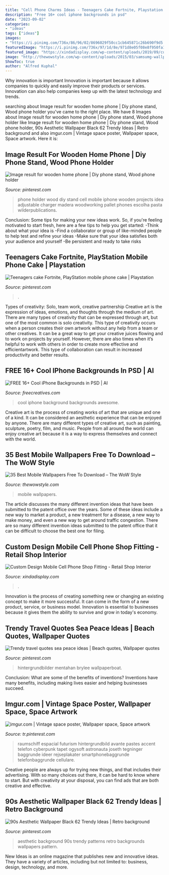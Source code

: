 ```yaml
---
title: "Cell Phone Charms Ideas - Teenagers Cake Fortnite, Playstation Mobile Phone Cake"
description: "Free 16+ cool iphone backgrounds in psd"
date: "2023-09-02"
categories:
- "ideas"
tags: ["ideas"]
images:
- "https://i.pinimg.com/736x/86/96/02/8696029f50cc1cb645871c26b690f9d5.jpg"
featuredImage: "https://i.pinimg.com/736x/97/1d/8e/971d8e05f08e8f950fa177776c84ad7b.jpg"
featured_image: "https://xindadisplay.com/wp-content/uploads/2019/09/custom-design-mobile-cell-phone-shop-fitting-5.jpg"
image: "http://thewowstyle.com/wp-content/uploads/2015/03/samsumg-wallpaper-3.jpg"
ShowToc: true
author: "Alfred Kuphal"
---
```



Why innovation is important
Innovation is important because it allows companies to quickly and easily improve their products or services. Innovation can also help companies keep up with the latest technology and trends.

	

		
searching about Image result for wooden home phone | Diy phone stand, Wood phone holder you've came to the right place. We have 8 Images about Image result for wooden home phone | Diy phone stand, Wood phone holder like Image result for wooden home phone | Diy phone stand, Wood phone holder, 90s Aesthetic Wallpaper Black 62 Trendy Ideas | Retro background and also imgur.com | Vintage space poster, Wallpaper space, Space artwork. Here it is:
		
    
## Image Result For Wooden Home Phone | Diy Phone Stand, Wood Phone Holder

<img loading=lazy src="https://i.pinimg.com/736x/97/1d/8e/971d8e05f08e8f950fa177776c84ad7b.jpg" onerror="this.onerror=null;this.src='https://tse2.mm.bing.net/th?id=OIP.pi7b4aFHRY6RAgOsK9kWlQAAAA&amp;pid=15.1';" alt="Image result for wooden home phone | Diy phone stand, Wood phone holder">

_Source: pinterest.com_

>phone holder wood diy stand cell mobile iphone wooden projects idea adjustable charger madera woodworking pallet phones escolha pasta wilderpublications. 

	

Conclusion: Some tips for making your new ideas work.
So, if you're feeling motivated to start fresh, here are a few tips to help you get started: 
-Think about what your idea is 
-Find a collaborator or group of like-minded people to help test and refine your ideas 
-Make sure that your idea satisfies both your audience and yourself 
-Be persistent and ready to take risks

    
## Teenagers Cake Fortnite, PlayStation Mobile Phone Cake | Playstation

<img loading=lazy src="https://i.pinimg.com/736x/24/46/5b/24465b64bd11839b2f4dfe21e5177a81.jpg" onerror="this.onerror=null;this.src='https://tse4.mm.bing.net/th?id=OIP.QWYL7B4TKurrR0nRq9eHoAHaJ3&amp;pid=15.1';" alt="Teenagers cake Fortnite, PlayStation mobile phone cake | Playstation">

_Source: pinterest.com_

>. 

	

Types of creativity: Solo, team work, creative partnership
Creative art is the expression of ideas, emotions, and thoughts through the medium of art. There are many types of creativity that can be expressed through art, but one of the most common is solo creativity. This type of creativity occurs when a person creates their own artwork without any help from a team or other creatives. It can be a great way to get your creative juices flowing and to work on projects by yourself. However, there are also times when it’s helpful to work with others in order to create more effective and efficientartwork. This type of collaboration can result in increased productivity and better results.

    
## FREE 16+ Cool IPhone Backgrounds In PSD | AI

<img loading=lazy src="https://images.freecreatives.com/wp-content/uploads/2016/01/Awesome-Cool-Background-For-Iphone-5.jpeg" onerror="this.onerror=null;this.src='https://tse2.mm.bing.net/th?id=OIP.t44IOASS7sHI_ITxYtlEpAHaNJ&amp;pid=15.1';" alt="FREE 16+ Cool iPhone Backgrounds in PSD | AI">

_Source: freecreatives.com_

>cool iphone background backgrounds awesome. 

	

Creative art is the process of creating works of art that are unique and one of a kind. It can be considered an aesthetic experience that can be enjoyed by anyone. There are many different types of creative art, such as painting, sculpture, poetry, film, and music. People from all around the world can enjoy creative art because it is a way to express themselves and connect with the world.

    
## 35 Best Mobile Wallpapers Free To Download – The WoW Style

<img loading=lazy src="http://thewowstyle.com/wp-content/uploads/2015/03/samsumg-wallpaper-3.jpg" onerror="this.onerror=null;this.src='https://tse4.mm.bing.net/th?id=OIP.PwguCFWbVNLdmOrTmn8SigHaMW&amp;pid=15.1';" alt="35 Best Mobile Wallpapers Free To Download – The WoW Style">

_Source: thewowstyle.com_

>mobile wallpapers. 

	

The article discusses the many different invention ideas that have been submitted to the patent office over the years. Some of these ideas include a new way to market a product, a new treatment for a disease, a new way to make money, and even a new way to get around traffic congestion. There are so many different invention ideas submitted to the patent office that it can be difficult to choose the best one for filing.

    
## Custom Design Mobile Cell Phone Shop Fitting - Retail Shop Interior

<img loading=lazy src="https://xindadisplay.com/wp-content/uploads/2019/09/custom-design-mobile-cell-phone-shop-fitting-5.jpg" onerror="this.onerror=null;this.src='https://tse3.mm.bing.net/th?id=OIP.u9XXDxGcc2CbWHHyuDHiKAHaLJ&amp;pid=15.1';" alt="Custom Design Mobile Cell Phone Shop Fitting - Retail Shop Interior">

_Source: xindadisplay.com_

>. 

	

Innovation is the process of creating something new or changing an existing concept to make it more successful. It can come in the form of a new product, service, or business model. Innovation is essential to businesses because it gives them the ability to survive and grow in today's economy.

    
## Trendy Travel Quotes Sea Peace Ideas | Beach Quotes, Wallpaper Quotes

<img loading=lazy src="https://i.pinimg.com/736x/29/0f/44/290f44a9be9bbc47e5f53000b6b1b527.jpg" onerror="this.onerror=null;this.src='https://tse4.mm.bing.net/th?id=OIP.37euDUek56-0LrI3TtHhZgAAAA&amp;pid=15.1';" alt="Trendy travel quotes sea peace ideas | Beach quotes, Wallpaper quotes">

_Source: pinterest.com_

>hintergrundbilder mentahan brylee wallpaperboat. 

	

Conclusion: What are some of the benefits of inventions?
Inventions have many benefits, including making lives easier and helping businesses succeed.

    
## Imgur.com | Vintage Space Poster, Wallpaper Space, Space Artwork

<img loading=lazy src="https://i.pinimg.com/736x/86/96/02/8696029f50cc1cb645871c26b690f9d5.jpg" onerror="this.onerror=null;this.src='https://tse4.mm.bing.net/th?id=OIP.PHR0U9N9Y8ZVVWTeZIUO2QHaOb&amp;pid=15.1';" alt="imgur.com | Vintage space poster, Wallpaper space, Space artwork">

_Source: tr.pinterest.com_

>raumschiff espacial futurism hintergrundbild avante pastes accent telefon cyberpunk tapet ogysoft astronauta joseth tegninger baggrunde ideer rejseplakater smartphonebaggrunde telefonbaggrunde cellulare. 

	

Creative people are always up for trying new things, and that includes their advertising. With so many choices out there, it can be hard to know where to start. But with creativity at your disposal, you can find ads that are both creative and effective.

    
## 90s Aesthetic Wallpaper Black 62 Trendy Ideas | Retro Background

<img loading=lazy src="https://i.pinimg.com/736x/b5/3c/08/b53c081b6003f7feecb65c822bc77035.jpg" onerror="this.onerror=null;this.src='https://tse1.mm.bing.net/th?id=OIP.y1kjFYoF1TMUfwHn4-iVMQAAAA&amp;pid=15.1';" alt="90s Aesthetic Wallpaper Black 62 Trendy Ideas | Retro background">

_Source: pinterest.com_

>aesthetic background 90s trendy patterns retro backgrounds wallpapers pattern. 

	

New Ideas is an online magazine that publishes new and innovative ideas. They have a variety of articles, including but not limited to: business, design, technology, and more.

